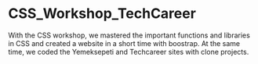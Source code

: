 # CSS_Workshop_TechCareer
With the CSS workshop, we mastered the important functions and libraries in CSS and created a website in a short time with boostrap. At the same time, we coded the Yemeksepeti and Techcareer sites with clone projects.
